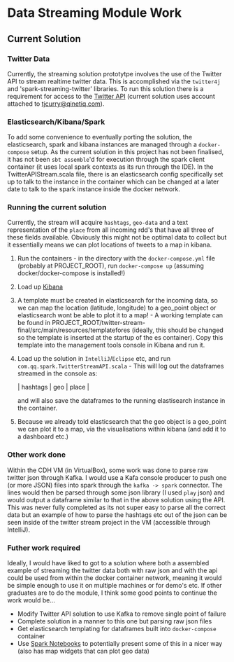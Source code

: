 # Data Streaming Module Work

## Current Solution

### Twitter Data
Currently, the streaming solution prototytpe involves the use of the Twitter API to stream realtime twitter data. This is accomplished via the `twitter4j` and 'spark-streaming-twitter' libraries. To run this solution there is a requirement for access to the [Twitter API](https://apps.twitter.com/) (current solution uses account attached to tjcurry@qinetiq.com).

### Elasticsearch/Kibana/Spark
To add some convenience to eventually porting the solution, the elasticsearch, spark and kibana instances are managed through a `docker-compose` setup. As the current solution in this project has not been finalised, it has not been `sbt assemble`'d for execution through the spark client container (it uses local spark contexts as its run through the IDE). In the TwitterAPIStream.scala file, there is an elasticsearch config specifically set up to talk to the instance in the container which can be changed at a later date to talk to the spark instance inside the docker network.

### Running the current solution
Currently, the stream will acquire `hashtags`, `geo-data` and a text representation of the `place` from all incoming rdd's that have all three of these fields available. Obviously this might not be optimal data to collect but it essentially means we can plot locations of tweets to a map in kibana.

1. Run the containers - in the directory with the `docker-compose.yml` file (probably at PROJECT_ROOT), run `docker-compose up` (assuming docker/docker-compose is installed!)
2. Load up [Kibana](http://localhost:5601)
3. A template must be created in elasticsearch for the incoming data, so we can map the location (latitude, longitude) to a geo_point object or elasticsearch wont be able to plot it to a map! - A working template can be found in PROJECT_ROOT/twitter-stream-final/src/main/resources/templatefores (ideally, this should be changed so the template is inserted at the startup of the es container). Copy this template into the management tools console in Kibana and run it.
3. Load up the solution in `IntelliJ`/`Eclipse` etc, and run `com.qq.spark.TwitterStreamAPI.scala` - This will log out the dataframes streamed in the console as:

	| hashtags | geo | place |

   and will also save the dataframes to the running elastisearch instance in the container.
3. Because we already told elasticsearch that the geo object is a geo_point we can plot it to a map, via the visualisations within kibana (and add it to a dashboard etc.)

### Other work done
Within the CDH VM (in VirtualBox), some work was done to parse raw twitter json through Kafka. I would use a Kafa console producer to push one (or more JSON) files into spark through the `kafka -> spark` connector. The lines would then be parsed through some json library (I used `play` json) and would output a dataframe similar to that in the above solution using the API. This was never fully completed as its not super easy to parse all the correct data but an example of how to parse the hashtags etc out of the json can be seen inside of the twitter stream project in the VM (accessible through IntelliJ).

### Futher work required
Ideally, I would have liked to got to a solution where both a assembled example of streaming the twitter data both with raw json and with the api could be used from within the docker container network, meaning it would be simple enough to use it on multiple machines or for demo's etc. If other graduates are to do the module, I think some good points to continue the work would be...

- Modify Twitter API solution to use Kafka to remove single point of failure
- Complete solution in a manner to this one but parsing raw json files
- Get elasticsearch templating for dataframes built into `docker-compose` container
- Use [Spark Notebooks](http://spark-notebook.io/) to potentially present some of this in a nicer way (also has map widgets that can plot geo data)

